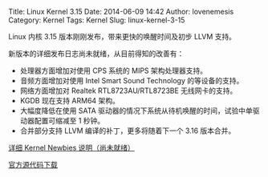 Title: Linux Kernel 3.15
Date: 2014-06-09 14:42
Author: lovenemesis
Category: Kernel
Tags: Kernel
Slug: linux-kernel-3-15

Linux 内核 3.15 版本刚刚发布，带来更快的唤醒时间及初步 LLVM 支持。

新版本的详细发布日志尚未就绪，从目前得知的改善有：

-   处理器方面增加对使用 CPS 系统的 MIPS 架构处理器支持。
-   音频方面增加对使用 Intel Smart Sound Technology 的等设备的支持。
-   网络方面增加对 Realtek RTL8723AU/RTL8723BE 无线网卡的支持。
-   KGDB 现在支持 ARM64 架构。
-   大幅度降低在使用 SATA
    驱动器的情况下系统从待机唤醒的时间，试验中单驱动器配置可缩减至 1
    秒钟。
-   合并部分支持 LLVM 编译的补丁，更多将随着下一个 3.16 版本合并。

[详细 Kernel Newbies
说明（尚未就绪）](http://kernelnewbies.org/Linux_3.15)

[官方源代码下载](https://www.kernel.org/pub/linux/kernel/v3.x/linux-3.15.tar.xz)
